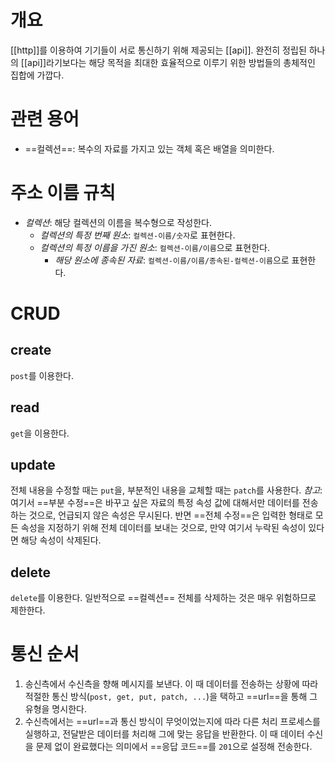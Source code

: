 # 개요
[[http]]를 이용하여 기기들이 서로 통신하기 위해 제공되는 [[api]].  완전히 정립된 하나의 [[api]]라기보다는 해당 목적을 최대한 효율적으로 이루기 위한 방법들의 총체적인 집합에 가깝다.

# 관련 용어
- ==컬렉션==: 복수의 자료를 가지고 있는 객체 혹은 배열을 의미한다.

# 주소 이름 규칙
- *컬렉션*: 해당 컬렉션의 이름을 복수형으로 작성한다.
	- *컬렉션의 특정 번째 원소*: `컬렉션-이름/숫자`로 표현한다.
	- *컬렉션의 특정 이름을 가진 원소*: `컬렉션-이름/이름`으로 표현한다.
		- *해당 원소에 종속된 자료*: `컬렉션-이름/이름/종속된-컬렉션-이름`으로 표현한다.

# CRUD
## create
`post`를 이용한다.

## read
`get`을 이용한다.

## update
전체 내용을 수정할 때는 `put`을, 부분적인 내용을 교체할 때는 `patch`를 사용한다.
	*참고*: 여기서 ==부분 수정==은 바꾸고 싶은 자료의 특정 속성 값에 대해서만 데이터를 전송하는 것으로, 언급되지 않은 속성은 무시된다. 반면 ==전체 수정==은 입력한 형태로 모든 속성을 지정하기 위해 전체 데이터를 보내는 것으로, 만약 여기서 누락된 속성이 있다면 해당 속성이 삭제된다.

## delete
`delete`를 이용한다. 일반적으로 ==컬렉션== 전체를 삭제하는 것은 매우 위험하므로 제한한다.

# 통신 순서
1. 송신측에서 수신측을 향해 메시지를 보낸다. 이 때 데이터를 전송하는 상황에 따라 적절한 통신 방식(`post, get, put, patch, ...`)을 택하고 ==url==을 통해 그 유형을 명시한다.
2. 수신측에서는 ==url==과 통신 방식이 무엇이었는지에 따라 다른 처리 프로세스를 실행하고, 전달받은 데이터를 처리해 그에 맞는 응답을 반환한다. 이 때 데이터 수신을 문제 없이 완료했다는 의미에서 ==응답 코드==를 `201`으로 설정해 전송한다.